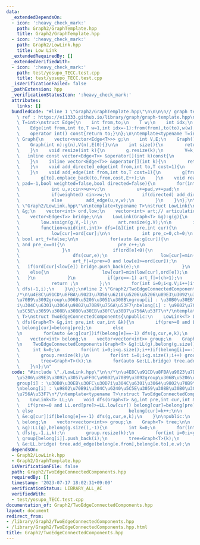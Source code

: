 ```yaml
---
data:
  _extendedDependsOn:
  - icon: ':heavy_check_mark:'
    path: Graph2/GraphTemplate.hpp
    title: Graph2/GraphTemplate.hpp
  - icon: ':heavy_check_mark:'
    path: Graph2/LowLink.hpp
    title: Low Link
  _extendedRequiredBy: []
  _extendedVerifiedWith:
  - icon: ':heavy_check_mark:'
    path: test/yosupo_TECC.test.cpp
    title: test/yosupo_TECC.test.cpp
  _isVerificationFailed: false
  _pathExtension: hpp
  _verificationStatusIcon: ':heavy_check_mark:'
  attributes:
    links: []
  bundledCode: "#line 1 \"Graph2/GraphTemplate.hpp\"\n\n\n\n// graph template\n//\
    \ ref : https://ei1333.github.io/library/graph/graph-template.hpp\ntemplate<typename\
    \ T=int>\nstruct Edge{\n    int from,to;\n    T w;\n    int idx;\n    Edge()=default;\n\
    \    Edge(int from,int to,T w=1,int idx=-1):from(from),to(to),w(w),idx(idx){}\n\
    \    operator int() const{return to;}\n};\n\ntemplate<typename T=int>\nstruct\
    \ Graph{\n    vector<vector<Edge<T>>> g;\n    int V,E;\n    Graph()=default;\n\
    \    Graph(int n):g(n),V(n),E(0){}\n\n    int size(){\n        return (int)g.size();\n\
    \    }\n    void resize(int k){\n        g.resize(k);\n        V=k;\n    }\n \
    \   inline const vector<Edge<T>> &operator[](int k)const{\n        return (g.at(k));\n\
    \    }\n    inline vector<Edge<T>> &operator[](int k){\n        return (g.at(k));\n\
    \    }\n    void add_directed_edge(int from,int to,T cost=1){\n        g[from].emplace_back(from,to,cost,E++);\n\
    \    }\n    void add_edge(int from,int to,T cost=1){\n        g[from].emplace_back(from,to,cost,E);\n\
    \        g[to].emplace_back(to,from,cost,E++);\n    }\n    void read(int m,int\
    \ pad=-1,bool weighted=false,bool directed=false){\n        for(int i=0;i<m;i++){\n\
    \            int u,v;cin>>u>>v;\n            u+=pad,v+=pad;\n            T w=T(1);\n\
    \            if(weighted) cin>>w;\n            if(directed) add_directed_edge(u,v,w);\n\
    \            else         add_edge(u,v,w);\n        }\n    }\n};\n\n\n#line 2\
    \ \"Graph2/LowLink.hpp\"\n\ntemplate<typename T>\nstruct LowLink{\n    Graph<T>\
    \ &g;\n    vector<int> ord,low;\n    vector<int> art;// articulation (true/false)\n\
    \    vector<Edge<T>> bridge;\n\n    LowLink(Graph<T> &g):g(g){\n        ord.assign(g.V,-1);\n\
    \        low.assign(g.V,-1);\n        art.resize(g.V);\n\n        int idx=0;\n\
    \        function<void(int,int)> dfs=[&](int pre,int cur){\n            ord[cur]=idx++;\n\
    \            low[cur]=ord[cur];\n\n            int pre_c=0,ch=0;\n           \
    \ bool art_f=false;\n\n            for(auto &e:g[cur]){\n                if(e==pre\
    \ and pre_c==0){\n                    pre_c++;\n                    continue;\n\
    \                }\n                if(ord[e]<0){\n                    ch++;\n\
    \                    dfs(cur,e);\n                    low[cur]=min(low[cur],low[e]);\n\
    \                    art_f|=(pre>=0 and low[e]>=ord[cur]);\n                 \
    \   if(ord[cur]<low[e]) bridge.push_back(e);\n                }\n            \
    \    else{\n                    low[cur]=min(low[cur],ord[e]);\n             \
    \   }\n            }\n            if(pre==-1) art_f|=(ch>1);\n            art[cur]=art_f;\n\
    \            return ;\n        };\n        for(int i=0;i<g.V;i++)if(ord[i]<0)\
    \ dfs(-1,i);\n    }\n};\n#line 2 \"Graph2/TwoEdgeConnectedComponents.hpp\"\n\n\
    /*\n\u4E8C\u91CD\u8FBA\u9023\u7D50\u6210\u5206\u5206\u89E3\u3092\u3057\uFF0C\u9802\
    \u70B9\u3092group\u306B\u5206\u3051\u308B\ngroup[i] : \u30B0\u30EB\u30FC\u30D7\
    i\u304C\u6301\u3064\u9802\u70B9\u756A\u53F7\nbelong[i] : \u9802\u70B9i\u304C\u6240\
    \u5C5E\u3059\u308B\u30B0\u30EB\u30FC\u30D7\u756A\u53F7\n*/\ntemplate<typename\
    \ T>\nstruct TwoEdgeConnectedComponents{\npublic:\n    LowLink<T> LL;\n    void\
    \ dfs(Graph<T> &g,int pre,int cur,int &k){\n        if(pre>=0 and LL.ord[pre]>=LL.low[cur])\
    \ belong[cur]=belong[pre];\n        else                                    belong[cur]=k++;\n\
    \n        for(auto &e:g[cur])if(belong[e]==-1) dfs(g,cur,e,k);\n    }\n\npublic:\n\
    \    vector<int> belong;\n    vector<vector<int>> group;\n    Graph<T> tree;\n\
    \n    TwoEdgeConnectedComponents(Graph<T> &g):LL(g),belong(g.size(),-1){\n   \
    \     int k=0;\n        for(int i=0;i<g.size();i++)if(belong[i]==-1) dfs(g,-1,i,k);\n\
    \        group.resize(k);\n        for(int i=0;i<g.size();i++) group[belong[i]].push_back(i);\n\
    \        tree=Graph<T>(k);\n        for(auto &e:LL.bridge) tree.add_edge(belong[e.from],belong[e.to],e.w);\n\
    \    }\n};\n"
  code: "#include \"./LowLink.hpp\"\n\n/*\n\u4E8C\u91CD\u8FBA\u9023\u7D50\u6210\u5206\
    \u5206\u89E3\u3092\u3057\uFF0C\u9802\u70B9\u3092group\u306B\u5206\u3051\u308B\n\
    group[i] : \u30B0\u30EB\u30FC\u30D7i\u304C\u6301\u3064\u9802\u70B9\u756A\u53F7\
    \nbelong[i] : \u9802\u70B9i\u304C\u6240\u5C5E\u3059\u308B\u30B0\u30EB\u30FC\u30D7\
    \u756A\u53F7\n*/\ntemplate<typename T>\nstruct TwoEdgeConnectedComponents{\npublic:\n\
    \    LowLink<T> LL;\n    void dfs(Graph<T> &g,int pre,int cur,int &k){\n     \
    \   if(pre>=0 and LL.ord[pre]>=LL.low[cur]) belong[cur]=belong[pre];\n       \
    \ else                                    belong[cur]=k++;\n\n        for(auto\
    \ &e:g[cur])if(belong[e]==-1) dfs(g,cur,e,k);\n    }\n\npublic:\n    vector<int>\
    \ belong;\n    vector<vector<int>> group;\n    Graph<T> tree;\n\n    TwoEdgeConnectedComponents(Graph<T>\
    \ &g):LL(g),belong(g.size(),-1){\n        int k=0;\n        for(int i=0;i<g.size();i++)if(belong[i]==-1)\
    \ dfs(g,-1,i,k);\n        group.resize(k);\n        for(int i=0;i<g.size();i++)\
    \ group[belong[i]].push_back(i);\n        tree=Graph<T>(k);\n        for(auto\
    \ &e:LL.bridge) tree.add_edge(belong[e.from],belong[e.to],e.w);\n    }\n};\n"
  dependsOn:
  - Graph2/LowLink.hpp
  - Graph2/GraphTemplate.hpp
  isVerificationFile: false
  path: Graph2/TwoEdgeConnectedComponents.hpp
  requiredBy: []
  timestamp: '2023-07-17 18:02:31+09:00'
  verificationStatus: LIBRARY_ALL_AC
  verifiedWith:
  - test/yosupo_TECC.test.cpp
documentation_of: Graph2/TwoEdgeConnectedComponents.hpp
layout: document
redirect_from:
- /library/Graph2/TwoEdgeConnectedComponents.hpp
- /library/Graph2/TwoEdgeConnectedComponents.hpp.html
title: Graph2/TwoEdgeConnectedComponents.hpp
---
```

